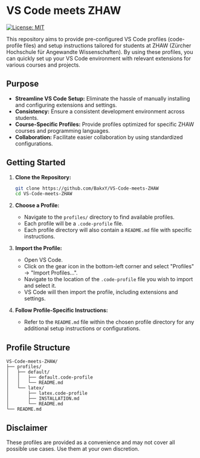 # VS Code meets ZHAW

[![License: MIT](https://img.shields.io/badge/License-MIT-blue.svg)](LICENSE)

This repository aims to provide pre-configured VS Code profiles (code-profile files) and setup instructions tailored for students at ZHAW (Zürcher Hochschule für Angewandte Wissenschaften). By using these profiles, you can quickly set up your VS Code environment with relevant extensions for various courses and projects.

## Purpose

* **Streamline VS Code Setup:** Eliminate the hassle of manually installing and configuring extensions and settings.
* **Consistency:** Ensure a consistent development environment across students.
* **Course-Specific Profiles:** Provide profiles optimized for specific ZHAW courses and programming languages.
* **Collaboration:** Facilitate easier collaboration by using standardized configurations.

## Getting Started

1.  **Clone the Repository:**
    ```bash
    git clone https://github.com/BakxY/VS-Code-meets-ZHAW
    cd VS-Code-meets-ZHAW
    ```

2.  **Choose a Profile:**
    * Navigate to the `profiles/` directory to find available profiles.
    * Each profile will be a `.code-profile` file.
    * Each profile directory will also contain a `README.md` file with specific instructions.

3.  **Import the Profile:**
    * Open VS Code.
    * Click on the gear icon in the bottom-left corner and select "Profiles" -> "Import Profiles...".
    * Navigate to the location of the `.code-profile` file you wish to import and select it.
    * VS Code will then import the profile, including extensions and settings.

4.  **Follow Profile-Specific Instructions:**
    * Refer to the `README.md` file within the chosen profile directory for any additional setup instructions or configurations.

## Profile Structure

```
VS-Code-meets-ZHAW/
├── profiles/
│   ├── default/
│   │   ├── default.code-profile
│   │   └── README.md
│   └── latex/
│       ├── latex.code-profile
│       ├── INSTALLATION.md
│       └── README.md
└── README.md
```

## Disclaimer

These profiles are provided as a convenience and may not cover all possible use cases. Use them at your own discretion.